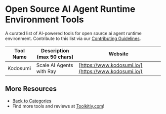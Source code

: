 # Open Source AI Agent Runtime Environment Tools

A curated list of AI-powered tools for open source ai agent runtime environment. Contribute to this list via our [Contributing Guidelines](../CONTRIBUTING.md).

| Tool Name | Description (max 50 chars) | Website |
|-----------|----------------------------|---------|
| Kodosumi | Scale AI Agents with Ray | [https://www.kodosumi.io/](https://www.kodosumi.io/) |

## More Resources
- [Back to Categories](../README.md)
- Find more tools and reviews at [Toolkitly.com](https://toolkitly.com)!
